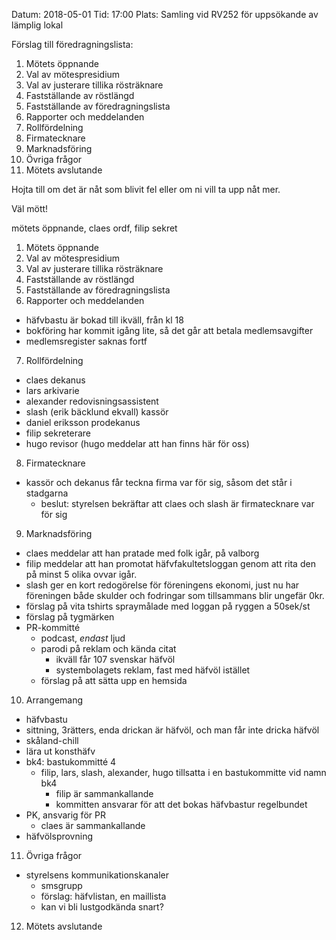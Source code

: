 Datum: 2018-05-01
Tid: 17:00
Plats: Samling vid RV252 för uppsökande av lämplig lokal

Förslag till föredragningslista:
1. Mötets öppnande
2. Val av mötespresidium
3. Val av justerare tillika rösträknare
4. Fastställande av röstlängd
5. Fastställande av föredragningslista
6. Rapporter och meddelanden
7. Rollfördelning
8. Firmatecknare
9. Marknadsföring
10. Övriga frågor
11. Mötets avslutande

Hojta till om det är nåt som blivit fel eller om ni vill ta upp nåt mer.

Väl mött!

mötets öppnande, claes ordf, filip sekret

1. Mötets öppnande
2. Val av mötespresidium
3. Val av justerare tillika rösträknare
4. Fastställande av röstlängd
5. Fastställande av föredragningslista
6. Rapporter och meddelanden
- häfvbastu är bokad till ikväll, från kl 18
- bokföring har kommit igång lite, så det går att betala medlemsavgifter
- medlemsregister saknas fortf
7. Rollfördelning
- claes dekanus
- lars arkivarie
- alexander redovisningsassistent
- slash (erik bäcklund ekvall) kassör
- daniel eriksson prodekanus
- filip sekreterare
- hugo revisor (hugo meddelar att han finns här för oss)
8. Firmatecknare
- kassör och dekanus får teckna firma var för sig, såsom det står i stadgarna
  - beslut: styrelsen bekräftar att claes och slash är firmatecknare var för sig
9. Marknadsföring
- claes meddelar att han pratade med folk igår, på valborg
- filip meddelar att han promotat häfvfakultetsloggan genom att rita den på minst 5 olika ovvar igår.
- slash ger en kort redogörelse för föreningens ekonomi, just nu har föreningen både skulder och fodringar som tillsammans blir ungefär 0kr.
- förslag på vita tshirts spraymålade med loggan på ryggen a 50sek/st
- förslag på tygmärken
- PR-kommitté
  - podcast, *endast* ljud
  - parodi på reklam och kända citat
    - ikväll får 107 svenskar häfvöl
    - systembolagets reklam, fast med häfvöl istället
  - förslag på att sätta upp en hemsida
10. Arrangemang
- häfvbastu
- sittning, 3rätters, enda drickan är häfvöl, och man får inte dricka häfvöl
- skåland-chill
- lära ut konsthäfv
- bk4: bastukommitté 4
  - filip, lars, slash, alexander, hugo tillsatta i en bastukommitte vid namn bk4
    - filip är sammankallande
    - kommitten ansvarar för att det bokas häfvbastur regelbundet
- PK, ansvarig för PR
  - claes är sammankallande
- häfvölsprovning
11. Övriga frågor
- styrelsens kommunikationskanaler
  - smsgrupp
  - förslag: häfvlistan, en maillista
  - kan vi bli lustgodkända snart?
12. Mötets avslutande



